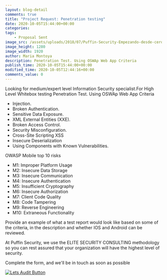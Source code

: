 ```yaml
---
layout: blog-detail
comments: true 
title: "Project Request: Penetration testing"
date: 2020-10-05T15:44:00+00:00
categories:
tags:
    - Proposal Sent
image_src: /assets/uploads/2018/07/Puffin-Security-Empezando-desde-cero-exploiting-ciberseguridad.jpg
image_height: 1280
image_width: 1920
author: Maria Montoya
description: Penetration Test. Using OSWAp Web App Criteria
publish_time: 2020-10-05T15:44:00+00:00
modified_time: 2020-10-05T12:44:16+00:00
comments_value: 0
---
```

Looking for medium/expert level Information Security specialist.For High Level Whitebox testing Penetration Test. Using OSWAp Web App Criteria

* Injection.
* Broken Authentication.
* Sensitive Data Exposure.
* XML External Entities (XXE).
* Broken Access Control.
* Security Misconfiguration.
* Cross-Site Scripting XSS
* Insecure Deserialization
* Using Components with Known Vulnerabilities.

OWASP Mobile top 10 risks
* M1: Improper Platform Usage
* M2: Insecure Data Storage
* M3: Insecure Communication
* M4: Insecure Authentication
* M5: Insufficient Cryptography
* M6: Insecure Authorization
* M7: Client Code Quality
* M8: Code Tampering
* M9: Reverse Engineering
* M10: Extraneous Functionality

Provide an example of what a test report would look like based on some of the criteria, in the description and whether IOS and Android can be reviewed.

At Puffin Security, we use the ELITE SECURITY CONSULTING methodology so you can rest assured that your organization will have the highest level of security. 

Complete the form, and we'll be in touch as soon as possible

[![Lets Audit Button](/assets/uploads/2023/01/Puffin-security-blog-button-lest-audit-2.jpg 'lets Audit Button')](https://hub.puffinsecurity.com/quote)
